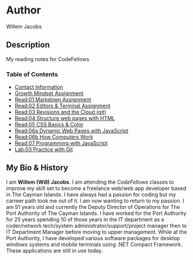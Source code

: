 # Author
Willem Jacobs

## Description
My reading notes for CodeFellows

### Table of Contents
- [Contact Information](contact.md)
- [Growth Mindset Assignment](growth.md)
- [Read:01 Markdown Assignment](markdown.md)
- [Read:02 Editors & Terminal Assignment](editors.md)
- [Read:03 Revisions and the Cloud (git)](gitnotes.md)
- [Read:04 Structure web pages with HTML](readClass4.md)
- [Read:05 CSS Basics & Color](readClass5.md)
- [Read:06a Dynamic Web Pages with JavaScript](readClass6.md)
- [Read:06b How Computers Work](readClass6b.md)
- [Read:07 Programming with JavaScript](readClass7.md)
- [Lab:03 Practice with Git](lab03.md)

## My Bio & History

I am **Willem (Will) Jacobs**. I am attending the *CodeFellows* classes to improve my skill set to become a freelance web/web app developer based in The Cayman Islands. I have always had a passion for coding but my carreer path took me out of it. I am now wanting to return to my passion. I am 51 years old and currently the Deputy Director of Operations for The Port Authority of The Cayman Islands. I have worked for the Port Authority for 25 years spending 10 of those years in the IT department as a coder/network tech/system administrator/support/project manager then to IT Department Manager before moving to upper management. While at the Port Authority, I have developed various software packages for desktop windows systems and mobile terminals using .NET Compact Framework. These applications are still in use today.
